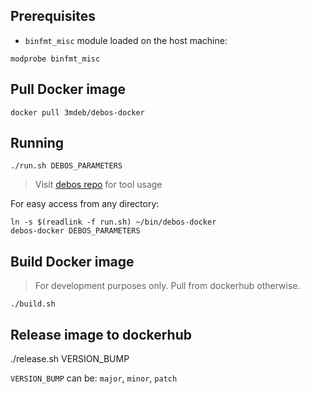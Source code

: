 Prerequisites
-------------

* `binfmt_misc` module loaded on the host machine:

```
modprobe binfmt_misc
```

Pull Docker image
-----------------

```
docker pull 3mdeb/debos-docker
```

Running
-------

```
./run.sh DEBOS_PARAMETERS
```

> Visit [debos repo](https://github.com/go-debos/debos) for tool usage

For easy access from any directory:

```
ln -s $(readlink -f run.sh) ~/bin/debos-docker
debos-docker DEBOS_PARAMETERS
```

Build Docker image
------------------

> For development purposes only. Pull from dockerhub otherwise.

```
./build.sh
```

Release image to dockerhub
--------------------------

./release.sh VERSION_BUMP

`VERSION_BUMP` can be: `major`, `minor`, `patch`
